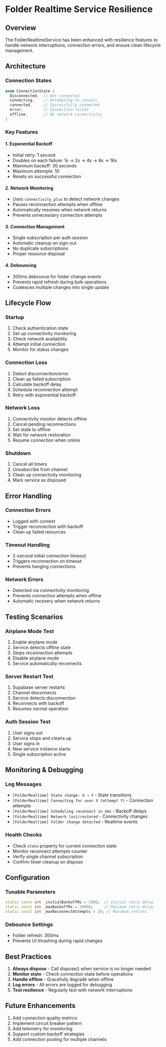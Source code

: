 # Folder Realtime Service Resilience

## Overview
The FolderRealtimeService has been enhanced with resilience features to handle network interruptions, connection errors, and ensure clean lifecycle management.

## Architecture

### Connection States
```dart
enum ConnectionState {
  disconnected,  // Not connected
  connecting,    // Attempting to connect
  connected,     // Successfully connected
  error,         // Connection failed
  offline,       // No network connectivity
}
```

### Key Features

#### 1. Exponential Backoff
- Initial retry: 1 second
- Doubles on each failure: 1s → 2s → 4s → 8s → 16s
- Maximum backoff: 30 seconds
- Maximum attempts: 10
- Resets on successful connection

#### 2. Network Monitoring
- Uses `connectivity_plus` to detect network changes
- Pauses reconnection attempts when offline
- Automatically resumes when network returns
- Prevents unnecessary connection attempts

#### 3. Connection Management
- Single subscription per auth session
- Automatic cleanup on sign-out
- No duplicate subscriptions
- Proper resource disposal

#### 4. Debouncing
- 300ms debounce for folder change events
- Prevents rapid refresh during bulk operations
- Coalesces multiple changes into single update

## Lifecycle Flow

### Startup
1. Check authentication state
2. Set up connectivity monitoring
3. Check network availability
4. Attempt initial connection
5. Monitor for status changes

### Connection Loss
1. Detect disconnection/error
2. Clean up failed subscription
3. Calculate backoff delay
4. Schedule reconnection attempt
5. Retry with exponential backoff

### Network Loss
1. Connectivity monitor detects offline
2. Cancel pending reconnections
3. Set state to offline
4. Wait for network restoration
5. Resume connection when online

### Shutdown
1. Cancel all timers
2. Unsubscribe from channel
3. Clean up connectivity monitoring
4. Mark service as disposed

## Error Handling

### Connection Errors
- Logged with context
- Trigger reconnection with backoff
- Clean up failed resources

### Timeout Handling
- 2-second initial connection timeout
- Triggers reconnection on timeout
- Prevents hanging connections

### Network Errors
- Detected via connectivity monitoring
- Prevents connection attempts when offline
- Automatic recovery when network returns

## Testing Scenarios

### Airplane Mode Test
1. Enable airplane mode
2. Service detects offline state
3. Stops reconnection attempts
4. Disable airplane mode
5. Service automatically reconnects

### Server Restart Test
1. Supabase server restarts
2. Channel disconnects
3. Service detects disconnection
4. Reconnects with backoff
5. Resumes normal operation

### Auth Session Test
1. User signs out
2. Service stops and cleans up
3. User signs in
4. New service instance starts
5. Single subscription active

## Monitoring & Debugging

### Log Messages
- `[FolderRealtime] State change: X → Y` - State transitions
- `[FolderRealtime] Connecting for user X (attempt Y)` - Connection attempts
- `[FolderRealtime] Scheduling reconnect in Xms` - Backoff delays
- `[FolderRealtime] Network lost/restored` - Connectivity changes
- `[FolderRealtime] Folder change detected` - Realtime events

### Health Checks
- Check `state` property for current connection state
- Monitor reconnect attempts counter
- Verify single channel subscription
- Confirm timer cleanup on dispose

## Configuration

### Tunable Parameters
```dart
static const int _initialBackoffMs = 1000;  // Initial retry delay
static const int _maxBackoffMs = 30000;     // Maximum retry delay
static const int _maxReconnectAttempts = 10; // Maximum retries
```

### Debounce Settings
- Folder refresh: 300ms
- Prevents UI thrashing during rapid changes

## Best Practices

1. **Always dispose** - Call dispose() when service is no longer needed
2. **Monitor state** - Check connection state before operations
3. **Handle offline** - Gracefully degrade when offline
4. **Log errors** - All errors are logged for debugging
5. **Test resilience** - Regularly test with network interruptions

## Future Enhancements

1. Add connection quality metrics
2. Implement circuit breaker pattern
3. Add telemetry for monitoring
4. Support custom backoff strategies
5. Add connection pooling for multiple channels
